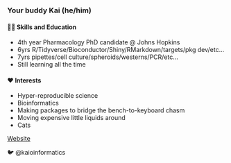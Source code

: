 ### Your buddy Kai (he/him)

####  🤹🏻 Skills and Education
* 4th year Pharmacology PhD candidate @ Johns Hopkins
* 6yrs R/Tidyverse/Bioconductor/Shiny/RMarkdown/targets/pkg dev/etc...
* 7yrs pipettes/cell culture/spheroids/westerns/PCR/etc...
* Still learning all the time

#### ❤️ Interests
* Hyper-reproducible science
* Bioinformatics
* Making packages to bridge the bench-to-keyboard chasm
* Moving expensive little liquids around
* Cats

[Website](https://kaioinformatics.netlify.app/)

🐦 @kaioinformatics
